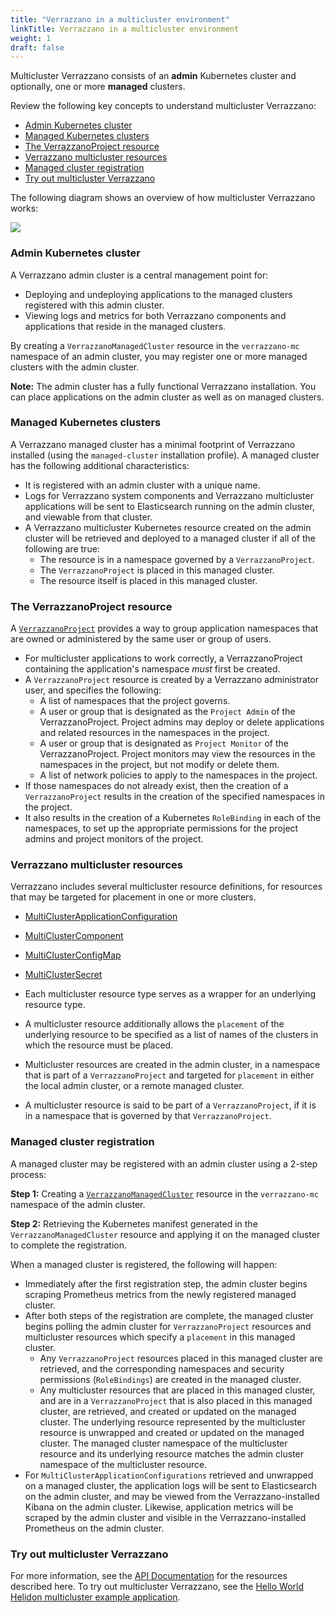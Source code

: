 ```yaml
---
title: "Verrazzano in a multicluster environment"
linkTitle: Verrazzano in a multicluster environment
weight: 1
draft: false
---
```


Multicluster Verrazzano consists of an **admin** Kubernetes cluster and optionally, one or more **managed** clusters.

Review the following key concepts to understand multicluster Verrazzano:
- [Admin Kubernetes cluster](#admin-kubernetes-cluster)
- [Managed Kubernetes clusters](#managed-kubernetes-clusters)
- [The VerrazzanoProject resource](#the-verrazzanoproject-resource)
- [Verrazzano multicluster resources](#verrazzano-multicluster-resources)
- [Managed cluster registration](#managed-cluster-registration)
- [Try out multicluster Verrazzano](#try-out-multicluster-verrazzano)

The following diagram shows an overview of how multicluster Verrazzano works:


![](../../images/VerrazzanoMultiCluster.png)

### Admin Kubernetes cluster
A Verrazzano admin cluster is a central management point for:
- Deploying and undeploying applications to the managed clusters registered with this admin cluster.
- Viewing logs and metrics for both Verrazzano components and applications that reside in the managed clusters.

By creating a `VerrazzanoManagedCluster` resource in the `verrazzano-mc` namespace of an admin cluster, you may
register one or more managed clusters with the admin cluster.

**Note:** The admin cluster has a fully functional Verrazzano installation. You can place applications on the admin
cluster as well as on managed clusters.

### Managed Kubernetes clusters
A Verrazzano managed cluster has a minimal footprint of Verrazzano installed (using the `managed-cluster`
installation profile). A managed cluster has the following additional characteristics:
- It is registered with an admin cluster with a unique name.
- Logs for Verrazzano system components and Verrazzano multicluster applications will be sent to
  Elasticsearch running on the admin cluster, and viewable from that cluster.
- A Verrazzano multicluster Kubernetes resource created on the admin cluster will be retrieved and deployed to a
  managed cluster if all of the following are true:
  - The resource is in a namespace governed by a `VerrazzanoProject`.
  - The `VerrazzanoProject` is placed in this managed cluster.
  - The resource itself is placed in this managed cluster.

### The VerrazzanoProject resource
A [`VerrazzanoProject`](../../reference/api/multicluster/verrazzanoproject "api docs") provides a way to group application namespaces that are owned or administered by the
same user or group of users. 
- For multicluster applications to work correctly, a VerrazzanoProject containing the application's namespace _must_
  first be created.
- A `VerrazzanoProject` resource is created by a Verrazzano administrator user, and specifies the following:
  - A list of namespaces that the project governs.
  - A user or group that is designated as the `Project Admin` of the VerrazzanoProject. Project admins may deploy
    or delete applications and related resources in the namespaces in the project.
  - A user or group that is designated as `Project Monitor` of the VerrazzanoProject. Project monitors may view 
    the resources in the namespaces in the project, but not modify or delete them.
  - A list of network policies to apply to the namespaces in the project.
- If those namespaces do not already exist, then the creation of a `VerrazzanoProject` results in the creation of the
  specified namespaces in the project.
- It also results in the creation of a Kubernetes `RoleBinding` in each of the namespaces, to set up the appropriate
  permissions for the project admins and project monitors of the project.
  
### Verrazzano multicluster resources
Verrazzano includes several multicluster resource definitions, for resources that may be targeted for placement in one
or more clusters.

- [MultiClusterApplicationConfiguration](../../reference/api/multicluster/multiclusterapplicationconfiguration "api docs")
- [MultiClusterComponent](../../reference/api/multicluster/multiclustercomponent "api docs")
- [MultiClusterConfigMap](../../reference/api/multicluster/multiclusterconfigmap "api docs")
- [MultiClusterSecret](../../reference/api/multicluster/multiclustersecret "api docs")


- Each multicluster resource type serves as a wrapper for an underlying resource type.
- A multicluster resource additionally allows the `placement` of the underlying resource to be specified as a list of
  names of the clusters in which the resource must be placed.
- Multicluster resources are created in the admin cluster, in a namespace that is part of a `VerrazzanoProject`
  and targeted for `placement` in either the local admin cluster, or a remote managed cluster.
- A multicluster resource is said to be part of a `VerrazzanoProject`, if it is in a namespace that is governed 
  by that `VerrazzanoProject`.

### Managed cluster registration
A managed cluster may be registered with an admin cluster using a 2-step process:

**Step 1:** Creating a [`VerrazzanoManagedCluster`](../../reference/api/multicluster/verrazzanomanagedcluster "api docs") resource in the `verrazzano-mc` namespace of the admin cluster.

**Step 2:** Retrieving the Kubernetes manifest generated in the `VerrazzanoManagedCluster` resource and applying it on 
   the managed cluster to complete the registration.
   
When a managed cluster is registered, the following will happen:

- Immediately after the first registration step, the admin cluster begins scraping Prometheus metrics from the newly
   registered managed cluster.
- After both steps of the registration are complete, the managed cluster begins polling the admin cluster for
   `VerrazzanoProject` resources and multicluster resources which specify a `placement` in this managed cluster.
    -  Any `VerrazzanoProject` resources placed in this managed cluster are retrieved, and the corresponding namespaces 
   and security permissions (`RoleBindings`) are created in the managed cluster.
    - Any multicluster resources that are placed in this managed cluster, and are in a `VerrazzanoProject` that is 
       also placed in this managed cluster, are retrieved, and created or updated on the managed cluster. The 
       underlying resource represented by the multicluster resource is unwrapped and created or updated on the managed
       cluster. The managed cluster namespace of the multicluster resource and its underlying resource matches 
       the admin cluster namespace of the multicluster resource.
- For `MultiClusterApplicationConfigurations` retrieved and unwrapped on a managed cluster, the application logs will
   be sent to Elasticsearch on the admin cluster, and may be viewed from the Verrazzano-installed Kibana on the 
   admin cluster. Likewise, application metrics will be scraped by the admin cluster and visible in the 
   Verrazzano-installed Prometheus on the admin cluster.

### Try out multicluster Verrazzano
For more information, see the [API Documentation](../../reference/api/) for the resources described here.
To try out multicluster Verrazzano, see the [Hello World Helidon multicluster example application](https://github.com/verrazzano/verrazzano/tree/master/examples/multicluster/hello-helidon).
